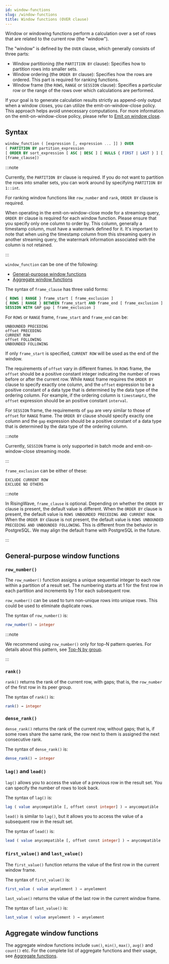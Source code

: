 ```yaml
---
id: window-functions
slug: /window-functions
title: Window functions (OVER clause)
---
```

<head>
  <link rel="canonical" href="https://docs.risingwave.com/docs/current/window-functions/" />
</head>

Window or windowing functions perform a calculation over a set of rows that are related to the current row (the "window").

The "window" is defined by the `OVER` clause, which generally consists of three parts:

- Window partitioning (the `PARTITION BY` clause): Specifies how to partition rows into smaller sets.
- Window ordering (the `ORDER BY` clause): Specifies how the rows are ordered. This part is required for ranking functions.
- Window frame (the `ROWS`, `RANGE` or `SESSION` clause): Specifies a particular row or the range of the rows over which calculations are performed.

If your goal is to generate calculation results strictly as append-only output when a window closes, you can utilize the emit-on-window-close policy. This approach helps avoid unnecessary computations. For more information on the emit-on-window-close policy, please refer to [Emit on window close](/transform/emit-on-window-close.md).

## Syntax

```sql
window_function ( [expression [, expression ... ]] ) OVER 
( PARTITION BY partition_expression 
[ ORDER BY sort_expression [ ASC | DESC ] [ NULLS { FIRST | LAST } ] [, ...] ]
[frame_clause])
```

:::note

Currently, the `PARTITION BY` clause is required. If you do not want to partition the rows into smaller sets, you can work around by specifying `PARTITION BY 1::int`.

For ranking window functions like `row_number` and `rank`, `ORDER BY` clause is required.

When operating in the emit-on-window-close mode for a streaming query, `ORDER BY` clause is required for each window function. Please ensure that you specify only one column to order by. This column, generally a timestamp column, must have a watermark defined for it. It's important to note that when using the timestamp column from this streaming query in another streaming query, the watermark information associated with the column is not retained.

:::

`window_function` can be one of the following:

- [General-purpose window functions](#general-purpose-window-functions)
- [Aggregate window functions](#aggregate-window-functions)

The syntax of `frame_clause` has three valid forms:

```sql
{ ROWS | RANGE } frame_start [ frame_exclusion ]
{ ROWS | RANGE } BETWEEN frame_start AND frame_end [ frame_exclusion ]
SESSION WITH GAP gap [ frame_exclusion ]
```

For `ROWS` or `RANGE` frame, `frame_start` and `frame_end` can be:

```
UNBOUNDED PRECEDING
offset PRECEDING
CURRENT ROW
offset FOLLOWING
UNBOUNDED FOLLOWING
```

If only `frame_start` is specified, `CURRENT ROW` will be used as the end of the window.

The requirements of `offset` vary in different frames. In `ROWS` frame, the `offset` should be a positive constant integer indicating the number of rows before or after the current row. While `RANGE` frame requires the `ORDER BY` clause to specify exactly one column, and the `offset` expression to be a positive constant of a data type that is determined by the data type of the ordering column. For example, if the ordering column is `timestamptz`, the `offset` expression should be an positive constant `interval`.

For `SESSION` frame, the requirements of `gap` are very similar to those of `offset` for `RANGE` frame. The `ORDER BY` clause should specify exactly one column and the `gap` expression should be a positive constant of a data type that is determined by the data type of the ordering column.

:::note

Currently, `SESSION` frame is only supported in batch mode and emit-on-window-close streaming mode.

:::

`frame_exclusion` can be either of these:

```
EXCLUDE CURRENT ROW
EXCLUDE NO OTHERS
```

:::note

In RisingWave, `frame_clause` is optional. Depending on whether the `ORDER BY` clause is present, the default value is different. When the `ORDER BY` clause is present, the default value is `ROWS UNBOUNDED PRECEDING AND CURRENT ROW`. When the `ORDER BY` clause is not present, the default value is `ROWS UNBOUNDED PRECEDING AND UNBOUNDED FOLLOWING`. This is different from the behavior in PostgreSQL. We may align the default frame with PostgreSQL in the future.

:::

## General-purpose window functions

### `row_number()`

The `row_number()` function assigns a unique sequential integer to each row within a partition of a result set. The numbering starts at 1 for the first row in each partition and increments by 1 for each subsequent row.

`row_number()` can be used to turn non-unique rows into unique rows. This could be used to eliminate duplicate rows.

The syntax of `row_number()` is:

```sql
row_number() → integer
```

:::note

We recommend using `row_number()` only for top-N pattern queries. For details about this pattern, see [Top-N by group](/sql/syntax/sql-pattern-topn.md).

:::

### `rank()`

`rank()` returns the rank of the current row, with gaps; that is, the `row_number` of the first row in its peer group.

The syntax of `rank()` is:

```sql
rank() → integer
```

### `dense_rank()`

`dense_rank()` returns the rank of the current row, without gaps; that is, if some rows share the same rank, the row next to them is assigned the next consecutive rank.

The syntax of `dense_rank()` is:

```sql
dense_rank() → integer
```

### `lag()` and `lead()`

`lag()` allows you to access the value of a previous row in the result set. You can specify the number of rows to look back.

The syntax of `lag()` is:

```sql
lag ( value anycompatible [, offset const integer] ) → anycompatible
```

`lead()` is similar to `lag()`, but it allows you to access the value of a subsequent row in the result set.

The syntax of `lead()` is:

```sql
lead ( value anycompatible [, offset const integer] ) → anycompatible
```

### `first_value()` and `last_value()`

The `first_value()` function returns the value of the first row in the current window frame.

The syntax of `first_value()` is:

```sql
first_value ( value anyelement ) → anyelement
```

`last_value()` returns the value of the last row in the current window frame.

The syntax of `last_value()` is:

```sql
last_value ( value anyelement ) → anyelement
```

## Aggregate window functions

The aggregate window functions include `sum()`, `min()`, `max()`, `avg()` and `count()` etc. For the complete list of aggregate functions and their usage, see [Aggregate functions](../sql/functions-operators/sql-function-aggregate.md).
